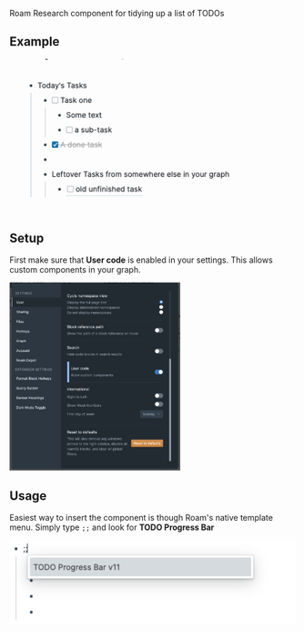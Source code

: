 Roam Research component for tidying up a list of TODOs

## Example 
<img src="https://github.com/8bitgentleman/roam-depot-todo-progress-bar/raw/main/example.gif" max-width="400"></img>

## Setup 
First make sure that __User code__ is enabled in your settings. This allows custom components in your graph.

<img src="https://github.com/8bitgentleman/roam-depot-todo-progress-bar/raw/main/settings.png" width="300"></img>

## Usage
Easiest way to insert the component is though Roam's native template menu. Simply type `;;` and look for __TODO Progress Bar__

<img src="https://github.com/8bitgentleman/roam-depot-todo-progress-bar/raw/main/template.png" max-width="400"></img>

